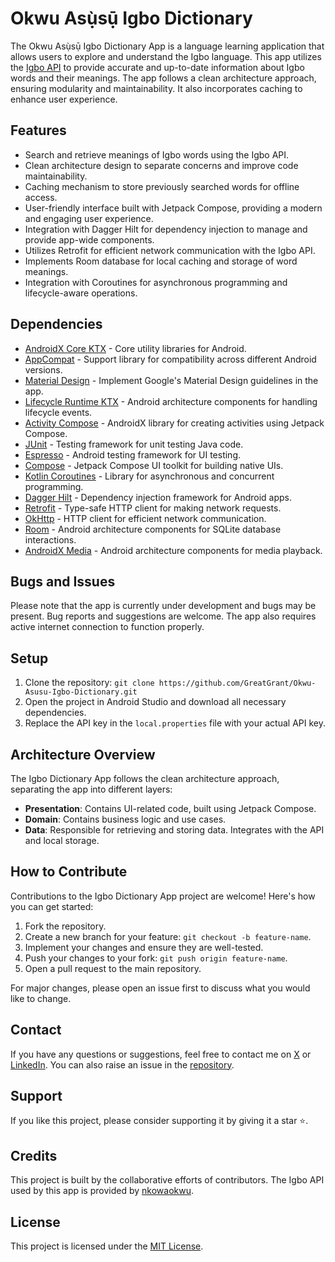 # Okwu Asụ̀sụ̄ Igbo Dictionary

The Okwu Asụ̀sụ̄ Igbo Dictionary App is a language learning application that allows users to explore and understand the Igbo language. This app utilizes the [Igbo API](https://github.com/nkowaokwu/igbo_api) to provide accurate and up-to-date information about Igbo words and their meanings. The app follows a clean architecture approach, ensuring modularity and maintainability. It also incorporates caching to enhance user experience.

## Features

- Search and retrieve meanings of Igbo words using the Igbo API.
- Clean architecture design to separate concerns and improve code maintainability.
- Caching mechanism to store previously searched words for offline access.
- User-friendly interface built with Jetpack Compose, providing a modern and engaging user experience.
- Integration with Dagger Hilt for dependency injection to manage and provide app-wide components.
- Utilizes Retrofit for efficient network communication with the Igbo API.
- Implements Room database for local caching and storage of word meanings.
- Integration with Coroutines for asynchronous programming and lifecycle-aware operations.

## Dependencies

- [AndroidX Core KTX](https://developer.android.com/jetpack/androidx/releases/core) - Core utility libraries for Android.
- [AppCompat](https://developer.android.com/jetpack/androidx/releases/appcompat) - Support library for compatibility across different Android versions.
- [Material Design](https://material.io/develop/android/docs/getting-started) - Implement Google's Material Design guidelines in the app.
- [Lifecycle Runtime KTX](https://developer.android.com/jetpack/androidx/releases/lifecycle) - Android architecture components for handling lifecycle events.
- [Activity Compose](https://developer.android.com/jetpack/androidx/releases/activity) - AndroidX library for creating activities using Jetpack Compose.
- [JUnit](https://junit.org/junit4/) - Testing framework for unit testing Java code.
- [Espresso](https://developer.android.com/training/testing/espresso) - Android testing framework for UI testing.
- [Compose](https://developer.android.com/jetpack/compose) - Jetpack Compose UI toolkit for building native UIs.
- [Kotlin Coroutines](https://github.com/Kotlin/kotlinx.coroutines) - Library for asynchronous and concurrent programming.
- [Dagger Hilt](https://dagger.dev/hilt/) - Dependency injection framework for Android apps.
- [Retrofit](https://square.github.io/retrofit/) - Type-safe HTTP client for making network requests.
- [OkHttp](https://square.github.io/okhttp/) - HTTP client for efficient network communication.
- [Room](https://developer.android.com/jetpack/androidx/releases/room) - Android architecture components for SQLite database interactions.
- [AndroidX Media](https://developer.android.com/jetpack/androidx/releases/media) - Android architecture components for media playback.

## Bugs and Issues

Please note that the app is currently under development and bugs may be present. Bug reports and suggestions are welcome. The app also requires active internet connection to function properly.

## Setup

1. Clone the repository: `git clone https://github.com/GreatGrant/Okwu-Asusu-Igbo-Dictionary.git` 
2. Open the project in Android Studio and download all necessary dependencies.
3. Replace the API key in the `local.properties` file with your actual API key.
   
## Architecture Overview

The Igbo Dictionary App follows the clean architecture approach, separating the app into different layers:

- **Presentation**: Contains UI-related code, built using Jetpack Compose.
- **Domain**: Contains business logic and use cases.
- **Data**: Responsible for retrieving and storing data. Integrates with the API and local storage.


## How to Contribute

Contributions to the Igbo Dictionary App project are welcome! Here's how you can get started:

1. Fork the repository.
2. Create a new branch for your feature: `git checkout -b feature-name`.
3. Implement your changes and ensure they are well-tested.
4. Push your changes to your fork: `git push origin feature-name`.
5. Open a pull request to the main repository.

For major changes, please open an issue first to discuss what you would like to change.

## Contact
If you have any questions or suggestions, feel free to contact me on [X](https://twitter.com/iAmGreatGrant) or [LinkedIn](https://www.linkedin.com/in/Great-Grant-Williams). You can also raise an issue in the [repository](https://github.com/GreatGrant/Okwu-Asusu-Igbo-Dictionary).

## Support
If you like this project, please consider supporting it by giving it a star ⭐️.


## Credits

This project is built by the collaborative efforts of contributors. The Igbo API used by this app is provided by [nkowaokwu](https://github.com/nkowaokwu).

## License

This project is licensed under the [MIT License](LICENSE).
